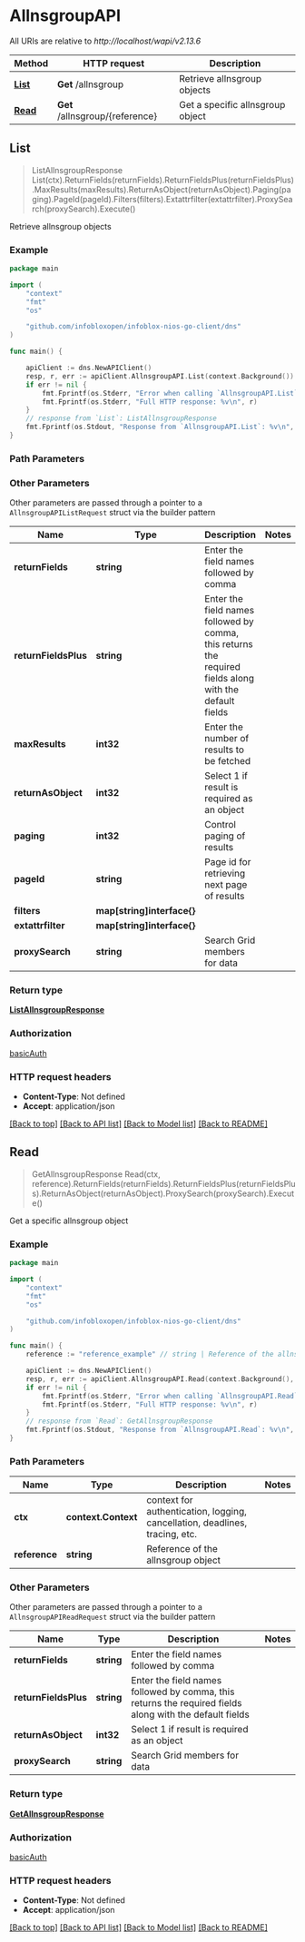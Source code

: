 # AllnsgroupAPI

All URIs are relative to *http://localhost/wapi/v2.13.6*

Method | HTTP request | Description
------------- | ------------- | -------------
[**List**](AllnsgroupAPI.md#List) | **Get** /allnsgroup | Retrieve allnsgroup objects
[**Read**](AllnsgroupAPI.md#Read) | **Get** /allnsgroup/{reference} | Get a specific allnsgroup object



## List

> ListAllnsgroupResponse List(ctx).ReturnFields(returnFields).ReturnFieldsPlus(returnFieldsPlus).MaxResults(maxResults).ReturnAsObject(returnAsObject).Paging(paging).PageId(pageId).Filters(filters).Extattrfilter(extattrfilter).ProxySearch(proxySearch).Execute()

Retrieve allnsgroup objects



### Example

```go
package main

import (
	"context"
	"fmt"
	"os"

	"github.com/infobloxopen/infoblox-nios-go-client/dns"
)

func main() {

	apiClient := dns.NewAPIClient()
	resp, r, err := apiClient.AllnsgroupAPI.List(context.Background()).Execute()
	if err != nil {
		fmt.Fprintf(os.Stderr, "Error when calling `AllnsgroupAPI.List``: %v\n", err)
		fmt.Fprintf(os.Stderr, "Full HTTP response: %v\n", r)
	}
	// response from `List`: ListAllnsgroupResponse
	fmt.Fprintf(os.Stdout, "Response from `AllnsgroupAPI.List`: %v\n", resp)
}
```

### Path Parameters



### Other Parameters

Other parameters are passed through a pointer to a `AllnsgroupAPIListRequest` struct via the builder pattern


Name | Type | Description  | Notes
------------- | ------------- | ------------- | -------------
**returnFields** | **string** | Enter the field names followed by comma | 
**returnFieldsPlus** | **string** | Enter the field names followed by comma, this returns the required fields along with the default fields | 
**maxResults** | **int32** | Enter the number of results to be fetched | 
**returnAsObject** | **int32** | Select 1 if result is required as an object | 
**paging** | **int32** | Control paging of results | 
**pageId** | **string** | Page id for retrieving next page of results | 
**filters** | **map[string]interface{}** |  | 
**extattrfilter** | **map[string]interface{}** |  | 
**proxySearch** | **string** | Search Grid members for data | 

### Return type

[**ListAllnsgroupResponse**](ListAllnsgroupResponse.md)

### Authorization

[basicAuth](../README.md#basicAuth)

### HTTP request headers

- **Content-Type**: Not defined
- **Accept**: application/json

[[Back to top]](#) [[Back to API list]](../README.md#documentation-for-api-endpoints)
[[Back to Model list]](../README.md#documentation-for-models)
[[Back to README]](../README.md)


## Read

> GetAllnsgroupResponse Read(ctx, reference).ReturnFields(returnFields).ReturnFieldsPlus(returnFieldsPlus).ReturnAsObject(returnAsObject).ProxySearch(proxySearch).Execute()

Get a specific allnsgroup object



### Example

```go
package main

import (
	"context"
	"fmt"
	"os"

	"github.com/infobloxopen/infoblox-nios-go-client/dns"
)

func main() {
	reference := "reference_example" // string | Reference of the allnsgroup object

	apiClient := dns.NewAPIClient()
	resp, r, err := apiClient.AllnsgroupAPI.Read(context.Background(), reference).Execute()
	if err != nil {
		fmt.Fprintf(os.Stderr, "Error when calling `AllnsgroupAPI.Read``: %v\n", err)
		fmt.Fprintf(os.Stderr, "Full HTTP response: %v\n", r)
	}
	// response from `Read`: GetAllnsgroupResponse
	fmt.Fprintf(os.Stdout, "Response from `AllnsgroupAPI.Read`: %v\n", resp)
}
```

### Path Parameters


Name | Type | Description  | Notes
------------- | ------------- | ------------- | -------------
**ctx** | **context.Context** | context for authentication, logging, cancellation, deadlines, tracing, etc.
**reference** | **string** | Reference of the allnsgroup object | 

### Other Parameters

Other parameters are passed through a pointer to a `AllnsgroupAPIReadRequest` struct via the builder pattern


Name | Type | Description  | Notes
------------- | ------------- | ------------- | -------------
**returnFields** | **string** | Enter the field names followed by comma | 
**returnFieldsPlus** | **string** | Enter the field names followed by comma, this returns the required fields along with the default fields | 
**returnAsObject** | **int32** | Select 1 if result is required as an object | 
**proxySearch** | **string** | Search Grid members for data | 

### Return type

[**GetAllnsgroupResponse**](GetAllnsgroupResponse.md)

### Authorization

[basicAuth](../README.md#basicAuth)

### HTTP request headers

- **Content-Type**: Not defined
- **Accept**: application/json

[[Back to top]](#) [[Back to API list]](../README.md#documentation-for-api-endpoints)
[[Back to Model list]](../README.md#documentation-for-models)
[[Back to README]](../README.md)

